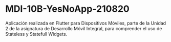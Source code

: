 # MDI-10B-YesNoApp-210820
Aplicación realizada en Flutter para Dispositivos Móviles, parte de la Unidad 2 de la asignatura de Desarrollo Móvil Integral, para comprender el uso de Stateless y Statefull Widgets.
